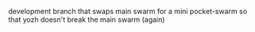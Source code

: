 development branch that swaps main swarm for a mini pocket-swarm so that yozh doesn't break the main swarm (again)